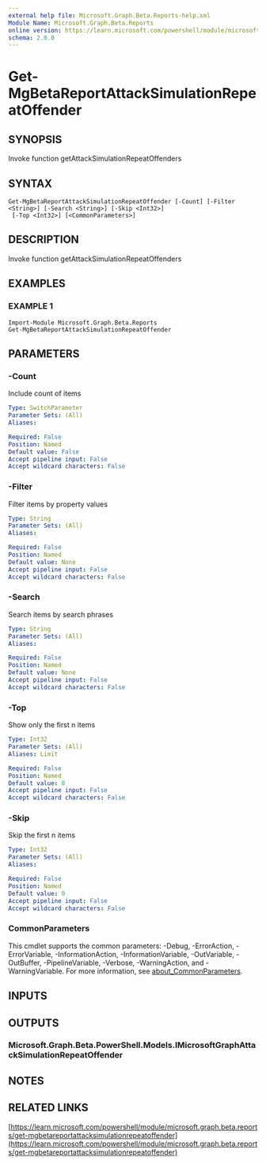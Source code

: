```yaml
---
external help file: Microsoft.Graph.Beta.Reports-help.xml
Module Name: Microsoft.Graph.Beta.Reports
online version: https://learn.microsoft.com/powershell/module/microsoft.graph.beta.reports/get-mgbetareportattacksimulationrepeatoffender
schema: 2.0.0
---
```


# Get-MgBetaReportAttackSimulationRepeatOffender

## SYNOPSIS
Invoke function getAttackSimulationRepeatOffenders

## SYNTAX

```
Get-MgBetaReportAttackSimulationRepeatOffender [-Count] [-Filter <String>] [-Search <String>] [-Skip <Int32>]
 [-Top <Int32>] [<CommonParameters>]
```

## DESCRIPTION
Invoke function getAttackSimulationRepeatOffenders

## EXAMPLES

### EXAMPLE 1
```
Import-Module Microsoft.Graph.Beta.Reports
Get-MgBetaReportAttackSimulationRepeatOffender
```

## PARAMETERS

### -Count
Include count of items

```yaml
Type: SwitchParameter
Parameter Sets: (All)
Aliases:

Required: False
Position: Named
Default value: False
Accept pipeline input: False
Accept wildcard characters: False
```

### -Filter
Filter items by property values

```yaml
Type: String
Parameter Sets: (All)
Aliases:

Required: False
Position: Named
Default value: None
Accept pipeline input: False
Accept wildcard characters: False
```

### -Search
Search items by search phrases

```yaml
Type: String
Parameter Sets: (All)
Aliases:

Required: False
Position: Named
Default value: None
Accept pipeline input: False
Accept wildcard characters: False
```

### -Top
Show only the first n items

```yaml
Type: Int32
Parameter Sets: (All)
Aliases: Limit

Required: False
Position: Named
Default value: 0
Accept pipeline input: False
Accept wildcard characters: False
```

### -Skip
Skip the first n items

```yaml
Type: Int32
Parameter Sets: (All)
Aliases:

Required: False
Position: Named
Default value: 0
Accept pipeline input: False
Accept wildcard characters: False
```

### CommonParameters
This cmdlet supports the common parameters: -Debug, -ErrorAction, -ErrorVariable, -InformationAction, -InformationVariable, -OutVariable, -OutBuffer, -PipelineVariable, -Verbose, -WarningAction, and -WarningVariable. For more information, see [about_CommonParameters](http://go.microsoft.com/fwlink/?LinkID=113216).

## INPUTS

## OUTPUTS

### Microsoft.Graph.Beta.PowerShell.Models.IMicrosoftGraphAttackSimulationRepeatOffender
## NOTES

## RELATED LINKS

[https://learn.microsoft.com/powershell/module/microsoft.graph.beta.reports/get-mgbetareportattacksimulationrepeatoffender](https://learn.microsoft.com/powershell/module/microsoft.graph.beta.reports/get-mgbetareportattacksimulationrepeatoffender)

